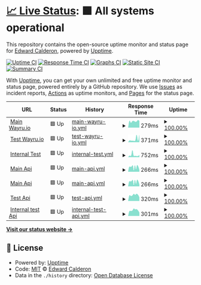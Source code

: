 # [📈 Live Status](https://status.wayru.co): <!--live status--> **🟩 All systems operational**

This repository contains the open-source uptime monitor and status page for [Edward Calderon](bancannabis.org), powered by [Upptime](https://github.com/upptime/upptime).

[![Uptime CI](https://github.com/edcalderon/upptime/workflows/Uptime%20CI/badge.svg)](https://github.com/edcalderon/upptime/actions?query=workflow%3A%22Uptime+CI%22)
[![Response Time CI](https://github.com/edcalderon/upptime/workflows/Response%20Time%20CI/badge.svg)](https://github.com/edcalderon/upptime/actions?query=workflow%3A%22Response+Time+CI%22)
[![Graphs CI](https://github.com/edcalderon/upptime/workflows/Graphs%20CI/badge.svg)](https://github.com/edcalderon/upptime/actions?query=workflow%3A%22Graphs+CI%22)
[![Static Site CI](https://github.com/edcalderon/upptime/workflows/Static%20Site%20CI/badge.svg)](https://github.com/edcalderon/upptime/actions?query=workflow%3A%22Static+Site+CI%22)
[![Summary CI](https://github.com/edcalderon/upptime/workflows/Summary%20CI/badge.svg)](https://github.com/edcalderon/upptime/actions?query=workflow%3A%22Summary+CI%22)

With [Upptime](https://upptime.js.org), you can get your own unlimited and free uptime monitor and status page, powered entirely by a GitHub repository. We use [Issues](https://github.com/edcalderon/upptime/issues) as incident reports, [Actions](https://github.com/edcalderon/upptime/actions) as uptime monitors, and [Pages](https://status.wayru.co) for the status page.

<!--start: status pages-->
<!-- This summary is generated by Upptime (https://github.com/upptime/upptime) -->
<!-- Do not edit this manually, your changes will be overwritten -->
<!-- prettier-ignore -->
| URL | Status | History | Response Time | Uptime |
| --- | ------ | ------- | ------------- | ------ |
| <img alt="" src="https://favicons.githubusercontent.com/www.dapp.wayru.io" height="13"> [Main Wayru.io](https://www.dapp.wayru.io) | 🟩 Up | [main-wayru-io.yml](https://github.com/edcalderon/uptime_wayru/commits/HEAD/history/main-wayru-io.yml) | <details><summary><img alt="Response time graph" src="./graphs/main-wayru-io/response-time-week.png" height="20"> 279ms</summary><br><a href="https://status.wayru.co/history/main-wayru-io"><img alt="Response time 279" src="https://img.shields.io/endpoint?url=https%3A%2F%2Fraw.githubusercontent.com%2Fedcalderon%2Fuptime_wayru%2FHEAD%2Fapi%2Fmain-wayru-io%2Fresponse-time.json"></a><br><a href="https://status.wayru.co/history/main-wayru-io"><img alt="24-hour response time 279" src="https://img.shields.io/endpoint?url=https%3A%2F%2Fraw.githubusercontent.com%2Fedcalderon%2Fuptime_wayru%2FHEAD%2Fapi%2Fmain-wayru-io%2Fresponse-time-day.json"></a><br><a href="https://status.wayru.co/history/main-wayru-io"><img alt="7-day response time 279" src="https://img.shields.io/endpoint?url=https%3A%2F%2Fraw.githubusercontent.com%2Fedcalderon%2Fuptime_wayru%2FHEAD%2Fapi%2Fmain-wayru-io%2Fresponse-time-week.json"></a><br><a href="https://status.wayru.co/history/main-wayru-io"><img alt="30-day response time 279" src="https://img.shields.io/endpoint?url=https%3A%2F%2Fraw.githubusercontent.com%2Fedcalderon%2Fuptime_wayru%2FHEAD%2Fapi%2Fmain-wayru-io%2Fresponse-time-month.json"></a><br><a href="https://status.wayru.co/history/main-wayru-io"><img alt="1-year response time 279" src="https://img.shields.io/endpoint?url=https%3A%2F%2Fraw.githubusercontent.com%2Fedcalderon%2Fuptime_wayru%2FHEAD%2Fapi%2Fmain-wayru-io%2Fresponse-time-year.json"></a></details> | <details><summary><a href="https://status.wayru.co/history/main-wayru-io">100.00%</a></summary><a href="https://status.wayru.co/history/main-wayru-io"><img alt="All-time uptime 100.00%" src="https://img.shields.io/endpoint?url=https%3A%2F%2Fraw.githubusercontent.com%2Fedcalderon%2Fuptime_wayru%2FHEAD%2Fapi%2Fmain-wayru-io%2Fuptime.json"></a><br><a href="https://status.wayru.co/history/main-wayru-io"><img alt="24-hour uptime 100.00%" src="https://img.shields.io/endpoint?url=https%3A%2F%2Fraw.githubusercontent.com%2Fedcalderon%2Fuptime_wayru%2FHEAD%2Fapi%2Fmain-wayru-io%2Fuptime-day.json"></a><br><a href="https://status.wayru.co/history/main-wayru-io"><img alt="7-day uptime 100.00%" src="https://img.shields.io/endpoint?url=https%3A%2F%2Fraw.githubusercontent.com%2Fedcalderon%2Fuptime_wayru%2FHEAD%2Fapi%2Fmain-wayru-io%2Fuptime-week.json"></a><br><a href="https://status.wayru.co/history/main-wayru-io"><img alt="30-day uptime 100.00%" src="https://img.shields.io/endpoint?url=https%3A%2F%2Fraw.githubusercontent.com%2Fedcalderon%2Fuptime_wayru%2FHEAD%2Fapi%2Fmain-wayru-io%2Fuptime-month.json"></a><br><a href="https://status.wayru.co/history/main-wayru-io"><img alt="1-year uptime 100.00%" src="https://img.shields.io/endpoint?url=https%3A%2F%2Fraw.githubusercontent.com%2Fedcalderon%2Fuptime_wayru%2FHEAD%2Fapi%2Fmain-wayru-io%2Fuptime-year.json"></a></details>
| <img alt="" src="https://favicons.githubusercontent.com/www.testnet.wayru.io" height="13"> [Test Wayru.io](https://www.testnet.wayru.io) | 🟩 Up | [test-wayru-io.yml](https://github.com/edcalderon/uptime_wayru/commits/HEAD/history/test-wayru-io.yml) | <details><summary><img alt="Response time graph" src="./graphs/test-wayru-io/response-time-week.png" height="20"> 371ms</summary><br><a href="https://status.wayru.co/history/test-wayru-io"><img alt="Response time 371" src="https://img.shields.io/endpoint?url=https%3A%2F%2Fraw.githubusercontent.com%2Fedcalderon%2Fuptime_wayru%2FHEAD%2Fapi%2Ftest-wayru-io%2Fresponse-time.json"></a><br><a href="https://status.wayru.co/history/test-wayru-io"><img alt="24-hour response time 371" src="https://img.shields.io/endpoint?url=https%3A%2F%2Fraw.githubusercontent.com%2Fedcalderon%2Fuptime_wayru%2FHEAD%2Fapi%2Ftest-wayru-io%2Fresponse-time-day.json"></a><br><a href="https://status.wayru.co/history/test-wayru-io"><img alt="7-day response time 371" src="https://img.shields.io/endpoint?url=https%3A%2F%2Fraw.githubusercontent.com%2Fedcalderon%2Fuptime_wayru%2FHEAD%2Fapi%2Ftest-wayru-io%2Fresponse-time-week.json"></a><br><a href="https://status.wayru.co/history/test-wayru-io"><img alt="30-day response time 371" src="https://img.shields.io/endpoint?url=https%3A%2F%2Fraw.githubusercontent.com%2Fedcalderon%2Fuptime_wayru%2FHEAD%2Fapi%2Ftest-wayru-io%2Fresponse-time-month.json"></a><br><a href="https://status.wayru.co/history/test-wayru-io"><img alt="1-year response time 371" src="https://img.shields.io/endpoint?url=https%3A%2F%2Fraw.githubusercontent.com%2Fedcalderon%2Fuptime_wayru%2FHEAD%2Fapi%2Ftest-wayru-io%2Fresponse-time-year.json"></a></details> | <details><summary><a href="https://status.wayru.co/history/test-wayru-io">100.00%</a></summary><a href="https://status.wayru.co/history/test-wayru-io"><img alt="All-time uptime 100.00%" src="https://img.shields.io/endpoint?url=https%3A%2F%2Fraw.githubusercontent.com%2Fedcalderon%2Fuptime_wayru%2FHEAD%2Fapi%2Ftest-wayru-io%2Fuptime.json"></a><br><a href="https://status.wayru.co/history/test-wayru-io"><img alt="24-hour uptime 100.00%" src="https://img.shields.io/endpoint?url=https%3A%2F%2Fraw.githubusercontent.com%2Fedcalderon%2Fuptime_wayru%2FHEAD%2Fapi%2Ftest-wayru-io%2Fuptime-day.json"></a><br><a href="https://status.wayru.co/history/test-wayru-io"><img alt="7-day uptime 100.00%" src="https://img.shields.io/endpoint?url=https%3A%2F%2Fraw.githubusercontent.com%2Fedcalderon%2Fuptime_wayru%2FHEAD%2Fapi%2Ftest-wayru-io%2Fuptime-week.json"></a><br><a href="https://status.wayru.co/history/test-wayru-io"><img alt="30-day uptime 100.00%" src="https://img.shields.io/endpoint?url=https%3A%2F%2Fraw.githubusercontent.com%2Fedcalderon%2Fuptime_wayru%2FHEAD%2Fapi%2Ftest-wayru-io%2Fuptime-month.json"></a><br><a href="https://status.wayru.co/history/test-wayru-io"><img alt="1-year uptime 100.00%" src="https://img.shields.io/endpoint?url=https%3A%2F%2Fraw.githubusercontent.com%2Fedcalderon%2Fuptime_wayru%2FHEAD%2Fapi%2Ftest-wayru-io%2Fuptime-year.json"></a></details>
| <img alt="" src="https://favicons.githubusercontent.com/www.internal.wayru.co" height="13"> [Internal Test](https://www.internal.wayru.co) | 🟩 Up | [internal-test.yml](https://github.com/edcalderon/uptime_wayru/commits/HEAD/history/internal-test.yml) | <details><summary><img alt="Response time graph" src="./graphs/internal-test/response-time-week.png" height="20"> 752ms</summary><br><a href="https://status.wayru.co/history/internal-test"><img alt="Response time 752" src="https://img.shields.io/endpoint?url=https%3A%2F%2Fraw.githubusercontent.com%2Fedcalderon%2Fuptime_wayru%2FHEAD%2Fapi%2Finternal-test%2Fresponse-time.json"></a><br><a href="https://status.wayru.co/history/internal-test"><img alt="24-hour response time 752" src="https://img.shields.io/endpoint?url=https%3A%2F%2Fraw.githubusercontent.com%2Fedcalderon%2Fuptime_wayru%2FHEAD%2Fapi%2Finternal-test%2Fresponse-time-day.json"></a><br><a href="https://status.wayru.co/history/internal-test"><img alt="7-day response time 752" src="https://img.shields.io/endpoint?url=https%3A%2F%2Fraw.githubusercontent.com%2Fedcalderon%2Fuptime_wayru%2FHEAD%2Fapi%2Finternal-test%2Fresponse-time-week.json"></a><br><a href="https://status.wayru.co/history/internal-test"><img alt="30-day response time 752" src="https://img.shields.io/endpoint?url=https%3A%2F%2Fraw.githubusercontent.com%2Fedcalderon%2Fuptime_wayru%2FHEAD%2Fapi%2Finternal-test%2Fresponse-time-month.json"></a><br><a href="https://status.wayru.co/history/internal-test"><img alt="1-year response time 752" src="https://img.shields.io/endpoint?url=https%3A%2F%2Fraw.githubusercontent.com%2Fedcalderon%2Fuptime_wayru%2FHEAD%2Fapi%2Finternal-test%2Fresponse-time-year.json"></a></details> | <details><summary><a href="https://status.wayru.co/history/internal-test">100.00%</a></summary><a href="https://status.wayru.co/history/internal-test"><img alt="All-time uptime 100.00%" src="https://img.shields.io/endpoint?url=https%3A%2F%2Fraw.githubusercontent.com%2Fedcalderon%2Fuptime_wayru%2FHEAD%2Fapi%2Finternal-test%2Fuptime.json"></a><br><a href="https://status.wayru.co/history/internal-test"><img alt="24-hour uptime 100.00%" src="https://img.shields.io/endpoint?url=https%3A%2F%2Fraw.githubusercontent.com%2Fedcalderon%2Fuptime_wayru%2FHEAD%2Fapi%2Finternal-test%2Fuptime-day.json"></a><br><a href="https://status.wayru.co/history/internal-test"><img alt="7-day uptime 100.00%" src="https://img.shields.io/endpoint?url=https%3A%2F%2Fraw.githubusercontent.com%2Fedcalderon%2Fuptime_wayru%2FHEAD%2Fapi%2Finternal-test%2Fuptime-week.json"></a><br><a href="https://status.wayru.co/history/internal-test"><img alt="30-day uptime 100.00%" src="https://img.shields.io/endpoint?url=https%3A%2F%2Fraw.githubusercontent.com%2Fedcalderon%2Fuptime_wayru%2FHEAD%2Fapi%2Finternal-test%2Fuptime-month.json"></a><br><a href="https://status.wayru.co/history/internal-test"><img alt="1-year uptime 100.00%" src="https://img.shields.io/endpoint?url=https%3A%2F%2Fraw.githubusercontent.com%2Fedcalderon%2Fuptime_wayru%2FHEAD%2Fapi%2Finternal-test%2Fuptime-year.json"></a></details>
| <img alt="" src="https://favicons.githubusercontent.com/api.wayru.co" height="13"> [Main Api](https://api.wayru.co) | 🟩 Up | [main-api.yml](https://github.com/edcalderon/uptime_wayru/commits/HEAD/history/main-api.yml) | <details><summary><img alt="Response time graph" src="./graphs/main-api/response-time-week.png" height="20"> 266ms</summary><br><a href="https://status.wayru.co/history/main-api"><img alt="Response time 266" src="https://img.shields.io/endpoint?url=https%3A%2F%2Fraw.githubusercontent.com%2Fedcalderon%2Fuptime_wayru%2FHEAD%2Fapi%2Fmain-api%2Fresponse-time.json"></a><br><a href="https://status.wayru.co/history/main-api"><img alt="24-hour response time 266" src="https://img.shields.io/endpoint?url=https%3A%2F%2Fraw.githubusercontent.com%2Fedcalderon%2Fuptime_wayru%2FHEAD%2Fapi%2Fmain-api%2Fresponse-time-day.json"></a><br><a href="https://status.wayru.co/history/main-api"><img alt="7-day response time 266" src="https://img.shields.io/endpoint?url=https%3A%2F%2Fraw.githubusercontent.com%2Fedcalderon%2Fuptime_wayru%2FHEAD%2Fapi%2Fmain-api%2Fresponse-time-week.json"></a><br><a href="https://status.wayru.co/history/main-api"><img alt="30-day response time 266" src="https://img.shields.io/endpoint?url=https%3A%2F%2Fraw.githubusercontent.com%2Fedcalderon%2Fuptime_wayru%2FHEAD%2Fapi%2Fmain-api%2Fresponse-time-month.json"></a><br><a href="https://status.wayru.co/history/main-api"><img alt="1-year response time 266" src="https://img.shields.io/endpoint?url=https%3A%2F%2Fraw.githubusercontent.com%2Fedcalderon%2Fuptime_wayru%2FHEAD%2Fapi%2Fmain-api%2Fresponse-time-year.json"></a></details> | <details><summary><a href="https://status.wayru.co/history/main-api">100.00%</a></summary><a href="https://status.wayru.co/history/main-api"><img alt="All-time uptime 100.00%" src="https://img.shields.io/endpoint?url=https%3A%2F%2Fraw.githubusercontent.com%2Fedcalderon%2Fuptime_wayru%2FHEAD%2Fapi%2Fmain-api%2Fuptime.json"></a><br><a href="https://status.wayru.co/history/main-api"><img alt="24-hour uptime 100.00%" src="https://img.shields.io/endpoint?url=https%3A%2F%2Fraw.githubusercontent.com%2Fedcalderon%2Fuptime_wayru%2FHEAD%2Fapi%2Fmain-api%2Fuptime-day.json"></a><br><a href="https://status.wayru.co/history/main-api"><img alt="7-day uptime 100.00%" src="https://img.shields.io/endpoint?url=https%3A%2F%2Fraw.githubusercontent.com%2Fedcalderon%2Fuptime_wayru%2FHEAD%2Fapi%2Fmain-api%2Fuptime-week.json"></a><br><a href="https://status.wayru.co/history/main-api"><img alt="30-day uptime 100.00%" src="https://img.shields.io/endpoint?url=https%3A%2F%2Fraw.githubusercontent.com%2Fedcalderon%2Fuptime_wayru%2FHEAD%2Fapi%2Fmain-api%2Fuptime-month.json"></a><br><a href="https://status.wayru.co/history/main-api"><img alt="1-year uptime 100.00%" src="https://img.shields.io/endpoint?url=https%3A%2F%2Fraw.githubusercontent.com%2Fedcalderon%2Fuptime_wayru%2FHEAD%2Fapi%2Fmain-api%2Fuptime-year.json"></a></details>
| <img alt="" src="https://favicons.githubusercontent.com/wayru.herokuapp.com" height="13"> [Main Api](https://wayru.herokuapp.com) | 🟩 Up | [main-api.yml](https://github.com/edcalderon/uptime_wayru/commits/HEAD/history/main-api.yml) | <details><summary><img alt="Response time graph" src="./graphs/main-api/response-time-week.png" height="20"> 266ms</summary><br><a href="https://status.wayru.co/history/main-api"><img alt="Response time 266" src="https://img.shields.io/endpoint?url=https%3A%2F%2Fraw.githubusercontent.com%2Fedcalderon%2Fuptime_wayru%2FHEAD%2Fapi%2Fmain-api%2Fresponse-time.json"></a><br><a href="https://status.wayru.co/history/main-api"><img alt="24-hour response time 266" src="https://img.shields.io/endpoint?url=https%3A%2F%2Fraw.githubusercontent.com%2Fedcalderon%2Fuptime_wayru%2FHEAD%2Fapi%2Fmain-api%2Fresponse-time-day.json"></a><br><a href="https://status.wayru.co/history/main-api"><img alt="7-day response time 266" src="https://img.shields.io/endpoint?url=https%3A%2F%2Fraw.githubusercontent.com%2Fedcalderon%2Fuptime_wayru%2FHEAD%2Fapi%2Fmain-api%2Fresponse-time-week.json"></a><br><a href="https://status.wayru.co/history/main-api"><img alt="30-day response time 266" src="https://img.shields.io/endpoint?url=https%3A%2F%2Fraw.githubusercontent.com%2Fedcalderon%2Fuptime_wayru%2FHEAD%2Fapi%2Fmain-api%2Fresponse-time-month.json"></a><br><a href="https://status.wayru.co/history/main-api"><img alt="1-year response time 266" src="https://img.shields.io/endpoint?url=https%3A%2F%2Fraw.githubusercontent.com%2Fedcalderon%2Fuptime_wayru%2FHEAD%2Fapi%2Fmain-api%2Fresponse-time-year.json"></a></details> | <details><summary><a href="https://status.wayru.co/history/main-api">100.00%</a></summary><a href="https://status.wayru.co/history/main-api"><img alt="All-time uptime 100.00%" src="https://img.shields.io/endpoint?url=https%3A%2F%2Fraw.githubusercontent.com%2Fedcalderon%2Fuptime_wayru%2FHEAD%2Fapi%2Fmain-api%2Fuptime.json"></a><br><a href="https://status.wayru.co/history/main-api"><img alt="24-hour uptime 100.00%" src="https://img.shields.io/endpoint?url=https%3A%2F%2Fraw.githubusercontent.com%2Fedcalderon%2Fuptime_wayru%2FHEAD%2Fapi%2Fmain-api%2Fuptime-day.json"></a><br><a href="https://status.wayru.co/history/main-api"><img alt="7-day uptime 100.00%" src="https://img.shields.io/endpoint?url=https%3A%2F%2Fraw.githubusercontent.com%2Fedcalderon%2Fuptime_wayru%2FHEAD%2Fapi%2Fmain-api%2Fuptime-week.json"></a><br><a href="https://status.wayru.co/history/main-api"><img alt="30-day uptime 100.00%" src="https://img.shields.io/endpoint?url=https%3A%2F%2Fraw.githubusercontent.com%2Fedcalderon%2Fuptime_wayru%2FHEAD%2Fapi%2Fmain-api%2Fuptime-month.json"></a><br><a href="https://status.wayru.co/history/main-api"><img alt="1-year uptime 100.00%" src="https://img.shields.io/endpoint?url=https%3A%2F%2Fraw.githubusercontent.com%2Fedcalderon%2Fuptime_wayru%2FHEAD%2Fapi%2Fmain-api%2Fuptime-year.json"></a></details>
| <img alt="" src="https://favicons.githubusercontent.com/api.develop.wayru.co" height="13"> [Test Api](https://api.develop.wayru.co) | 🟩 Up | [test-api.yml](https://github.com/edcalderon/uptime_wayru/commits/HEAD/history/test-api.yml) | <details><summary><img alt="Response time graph" src="./graphs/test-api/response-time-week.png" height="20"> 320ms</summary><br><a href="https://status.wayru.co/history/test-api"><img alt="Response time 320" src="https://img.shields.io/endpoint?url=https%3A%2F%2Fraw.githubusercontent.com%2Fedcalderon%2Fuptime_wayru%2FHEAD%2Fapi%2Ftest-api%2Fresponse-time.json"></a><br><a href="https://status.wayru.co/history/test-api"><img alt="24-hour response time 320" src="https://img.shields.io/endpoint?url=https%3A%2F%2Fraw.githubusercontent.com%2Fedcalderon%2Fuptime_wayru%2FHEAD%2Fapi%2Ftest-api%2Fresponse-time-day.json"></a><br><a href="https://status.wayru.co/history/test-api"><img alt="7-day response time 320" src="https://img.shields.io/endpoint?url=https%3A%2F%2Fraw.githubusercontent.com%2Fedcalderon%2Fuptime_wayru%2FHEAD%2Fapi%2Ftest-api%2Fresponse-time-week.json"></a><br><a href="https://status.wayru.co/history/test-api"><img alt="30-day response time 320" src="https://img.shields.io/endpoint?url=https%3A%2F%2Fraw.githubusercontent.com%2Fedcalderon%2Fuptime_wayru%2FHEAD%2Fapi%2Ftest-api%2Fresponse-time-month.json"></a><br><a href="https://status.wayru.co/history/test-api"><img alt="1-year response time 320" src="https://img.shields.io/endpoint?url=https%3A%2F%2Fraw.githubusercontent.com%2Fedcalderon%2Fuptime_wayru%2FHEAD%2Fapi%2Ftest-api%2Fresponse-time-year.json"></a></details> | <details><summary><a href="https://status.wayru.co/history/test-api">100.00%</a></summary><a href="https://status.wayru.co/history/test-api"><img alt="All-time uptime 100.00%" src="https://img.shields.io/endpoint?url=https%3A%2F%2Fraw.githubusercontent.com%2Fedcalderon%2Fuptime_wayru%2FHEAD%2Fapi%2Ftest-api%2Fuptime.json"></a><br><a href="https://status.wayru.co/history/test-api"><img alt="24-hour uptime 100.00%" src="https://img.shields.io/endpoint?url=https%3A%2F%2Fraw.githubusercontent.com%2Fedcalderon%2Fuptime_wayru%2FHEAD%2Fapi%2Ftest-api%2Fuptime-day.json"></a><br><a href="https://status.wayru.co/history/test-api"><img alt="7-day uptime 100.00%" src="https://img.shields.io/endpoint?url=https%3A%2F%2Fraw.githubusercontent.com%2Fedcalderon%2Fuptime_wayru%2FHEAD%2Fapi%2Ftest-api%2Fuptime-week.json"></a><br><a href="https://status.wayru.co/history/test-api"><img alt="30-day uptime 100.00%" src="https://img.shields.io/endpoint?url=https%3A%2F%2Fraw.githubusercontent.com%2Fedcalderon%2Fuptime_wayru%2FHEAD%2Fapi%2Ftest-api%2Fuptime-month.json"></a><br><a href="https://status.wayru.co/history/test-api"><img alt="1-year uptime 100.00%" src="https://img.shields.io/endpoint?url=https%3A%2F%2Fraw.githubusercontent.com%2Fedcalderon%2Fuptime_wayru%2FHEAD%2Fapi%2Ftest-api%2Fuptime-year.json"></a></details>
| <img alt="" src="https://favicons.githubusercontent.com/api.internal.wayru.co" height="13"> [Internal test Api](https://api.internal.wayru.co) | 🟩 Up | [internal-test-api.yml](https://github.com/edcalderon/uptime_wayru/commits/HEAD/history/internal-test-api.yml) | <details><summary><img alt="Response time graph" src="./graphs/internal-test-api/response-time-week.png" height="20"> 301ms</summary><br><a href="https://status.wayru.co/history/internal-test-api"><img alt="Response time 301" src="https://img.shields.io/endpoint?url=https%3A%2F%2Fraw.githubusercontent.com%2Fedcalderon%2Fuptime_wayru%2FHEAD%2Fapi%2Finternal-test-api%2Fresponse-time.json"></a><br><a href="https://status.wayru.co/history/internal-test-api"><img alt="24-hour response time 301" src="https://img.shields.io/endpoint?url=https%3A%2F%2Fraw.githubusercontent.com%2Fedcalderon%2Fuptime_wayru%2FHEAD%2Fapi%2Finternal-test-api%2Fresponse-time-day.json"></a><br><a href="https://status.wayru.co/history/internal-test-api"><img alt="7-day response time 301" src="https://img.shields.io/endpoint?url=https%3A%2F%2Fraw.githubusercontent.com%2Fedcalderon%2Fuptime_wayru%2FHEAD%2Fapi%2Finternal-test-api%2Fresponse-time-week.json"></a><br><a href="https://status.wayru.co/history/internal-test-api"><img alt="30-day response time 301" src="https://img.shields.io/endpoint?url=https%3A%2F%2Fraw.githubusercontent.com%2Fedcalderon%2Fuptime_wayru%2FHEAD%2Fapi%2Finternal-test-api%2Fresponse-time-month.json"></a><br><a href="https://status.wayru.co/history/internal-test-api"><img alt="1-year response time 301" src="https://img.shields.io/endpoint?url=https%3A%2F%2Fraw.githubusercontent.com%2Fedcalderon%2Fuptime_wayru%2FHEAD%2Fapi%2Finternal-test-api%2Fresponse-time-year.json"></a></details> | <details><summary><a href="https://status.wayru.co/history/internal-test-api">100.00%</a></summary><a href="https://status.wayru.co/history/internal-test-api"><img alt="All-time uptime 100.00%" src="https://img.shields.io/endpoint?url=https%3A%2F%2Fraw.githubusercontent.com%2Fedcalderon%2Fuptime_wayru%2FHEAD%2Fapi%2Finternal-test-api%2Fuptime.json"></a><br><a href="https://status.wayru.co/history/internal-test-api"><img alt="24-hour uptime 100.00%" src="https://img.shields.io/endpoint?url=https%3A%2F%2Fraw.githubusercontent.com%2Fedcalderon%2Fuptime_wayru%2FHEAD%2Fapi%2Finternal-test-api%2Fuptime-day.json"></a><br><a href="https://status.wayru.co/history/internal-test-api"><img alt="7-day uptime 100.00%" src="https://img.shields.io/endpoint?url=https%3A%2F%2Fraw.githubusercontent.com%2Fedcalderon%2Fuptime_wayru%2FHEAD%2Fapi%2Finternal-test-api%2Fuptime-week.json"></a><br><a href="https://status.wayru.co/history/internal-test-api"><img alt="30-day uptime 100.00%" src="https://img.shields.io/endpoint?url=https%3A%2F%2Fraw.githubusercontent.com%2Fedcalderon%2Fuptime_wayru%2FHEAD%2Fapi%2Finternal-test-api%2Fuptime-month.json"></a><br><a href="https://status.wayru.co/history/internal-test-api"><img alt="1-year uptime 100.00%" src="https://img.shields.io/endpoint?url=https%3A%2F%2Fraw.githubusercontent.com%2Fedcalderon%2Fuptime_wayru%2FHEAD%2Fapi%2Finternal-test-api%2Fuptime-year.json"></a></details>

<!--end: status pages-->

[**Visit our status website →**](https://status.wayru.co)

## 📄 License

- Powered by: [Upptime](https://github.com/upptime/upptime)
- Code: [MIT](./LICENSE) © [Edward Calderon](bancannabis.org)
- Data in the `./history` directory: [Open Database License](https://opendatacommons.org/licenses/odbl/1-0/)
